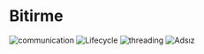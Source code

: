 # Bitirme
![communication](https://github.com/Huseyin-Senel/Bitirme/assets/96916049/5414fda4-b77a-48a4-82d7-0025993607a7)
![Lifecycle](https://github.com/Huseyin-Senel/Bitirme/assets/96916049/54ad30e7-2b10-4d35-bdc4-d571bcd1e018)
![threading](https://github.com/Huseyin-Senel/Bitirme/assets/96916049/28397946-7c24-418e-a9bc-607f82b6fc5d)
![Adsız](https://github.com/Huseyin-Senel/Bitirme/assets/96916049/809f61cb-5a2a-4165-8fd1-afb9dcecb9b2)
